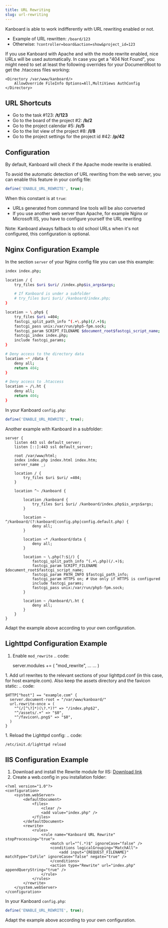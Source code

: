 ```yaml
---
title: URL Rewriting
slug: url-rewriting
---
```


Kanboard is able to work indifferently with URL rewriting enabled or
not.

- Example of URL rewritten: `/board/123`
- Otherwise: `?controller=board&action=show&project_id=123`

If you use Kanboard with Apache and with the mode rewrite enabled, nice
URLs will be used automatically. In case you get a "404 Not Found", you
might need to set at least the following overrides for your DocumentRoot
to get the .htaccess files working:

``` {.sh}
<Directory /var/www/kanboard/>
    AllowOverride FileInfo Options=All,MultiViews AuthConfig
</Directory>
```

URL Shortcuts
-------------

- Go to the task \#123: **/t/123**
- Go to the board of the project \#2: **/b/2**
- Go to the project calendar \#5: **/c/5**
- Go to the list view of the project \#8: **/l/8**
- Go to the project settings for the project id \#42: **/p/42**

Configuration
-------------

By default, Kanboard will check if the Apache mode rewrite is enabled.

To avoid the automatic detection of URL rewriting from the web server,
you can enable this feature in your config file:

```php
define('ENABLE_URL_REWRITE', true);
```

When this constant is at `true`:

- URLs generated from command line tools will be also converted
- If you use another web server than Apache, for example Nginx or
    Microsoft IIS, you have to configure yourself the URL rewriting

Note: Kanboard always fallback to old school URLs when it's not
configured, this configuration is optional.

Nginx Configuration Example
---------------------------

In the section `server` of your Nginx config file you can use this
example:

```bash
index index.php;

location / {
    try_files $uri $uri/ /index.php$is_args$args;

    # If Kanboard is under a subfolder
    # try_files $uri $uri/ /kanboard/index.php;
}

location ~ \.php$ {
    try_files $uri =404;
    fastcgi_split_path_info ^(.+\.php)(/.+)$;
    fastcgi_pass unix:/var/run/php5-fpm.sock;
    fastcgi_param SCRIPT_FILENAME $document_root$fastcgi_script_name;
    fastcgi_index index.php;
    include fastcgi_params;
}

# Deny access to the directory data
location ~* /data {
    deny all;
    return 404;
}

# Deny access to .htaccess
location ~ /\.ht {
    deny all;
    return 404;
}
```

In your Kanboard `config.php`:

```php
define('ENABLE_URL_REWRITE', true);
```

Another example with Kanboard in a subfolder:

    server {
        listen 443 ssl default_server;
        listen [::]:443 ssl default_server;

        root /var/www/html;
        index index.php index.html index.htm;
        server_name _;

        location / {
            try_files $uri $uri/ =404;
        }

        location ^~ /kanboard {

            location /kanboard {
                try_files $uri $uri/ /kanboard/index.php$is_args$args;
            }

            location ~ ^/kanboard/(?:kanboard|config.php|config.default.php) {
                deny all;
            }

            location ~* /kanboard/data {
                deny all;
            }

            location ~ \.php(?:$|/) {
                fastcgi_split_path_info ^(.+\.php)(/.+)$;
                fastcgi_param SCRIPT_FILENAME $document_root$fastcgi_script_name;
                fastcgi_param PATH_INFO $fastcgi_path_info;
                fastcgi_param HTTPS on; # Use only if HTTPS is configured
                include fastcgi_params;
                fastcgi_pass unix:/var/run/php5-fpm.sock;
            }

            location ~ /kanboard/\.ht {
                deny all;
            }
        }
    }

Adapt the example above according to your own configuration.

Lighttpd Configuration Example
------------------------------

1. Enable `mod_rewrite` .. code:

    server.modules += (
        "mod_rewrite",
        ...
        ...
    )

1\. Add url rewrites to the relevant sections of your lighttpd.conf (in
this case, for host example.com). Also keep the assets directory and the
favicon static: .. code:

    $HTTP["host"] == "example.com" {
      server.document-root = "/var/www/kanboard/"
      url.rewrite-once = (
        "^(/[^\?]*)(\?.*)?" => "/index.php$2",
        "^/assets/.+" => "$0",
        "^/favicon\.png$" => "$0",
      )
    }

1\. Reload the Lighttpd config: .. code:

    /etc/init.d/lighttpd reload

IIS Configuration Example
-------------------------

1.  Download and install the Rewrite module for IIS: [Download
    link](http://www.iis.net/learn/extensions/url-rewrite-module/using-the-url-rewrite-module)
2.  Create a web.config in you installation folder:

``` {.xml}
<?xml version="1.0"?>
<configuration>
    <system.webServer>
        <defaultDocument>
            <files>
                <clear />
                <add value="index.php" />
            </files>
        </defaultDocument>
        <rewrite>
            <rules>
                <rule name="Kanboard URL Rewrite" stopProcessing="true">
                    <match url="^(.*)$" ignoreCase="false" />
                    <conditions logicalGrouping="MatchAll">
                        <add input="{REQUEST_FILENAME}" matchType="IsFile" ignoreCase="false" negate="true" />
                    </conditions>
                    <action type="Rewrite" url="index.php" appendQueryString="true" />
                </rule>
            </rules>
        </rewrite>
    </system.webServer>
</configuration>
```

In your Kanboard `config.php`:

```php
define('ENABLE_URL_REWRITE', true);
```

Adapt the example above according to your own configuration.
